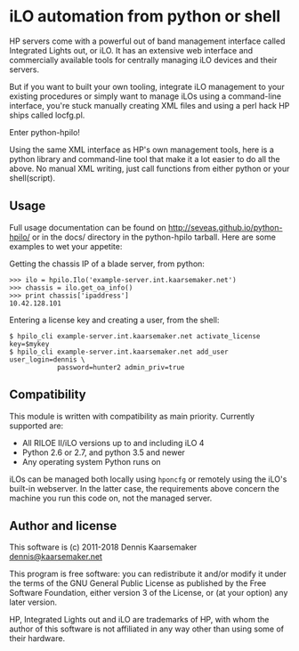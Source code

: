 iLO automation from python or shell
===================================

HP servers come with a powerful out of band management interface called
Integrated Lights out, or iLO. It has an extensive web interface and
commercially available tools for centrally managing iLO devices and their
servers.

But if you want to built your own tooling, integrate iLO management to your
existing procedures or simply want to manage iLOs using a command-line
interface, you're stuck manually creating XML files and using a perl hack HP
ships called locfg.pl.

Enter python-hpilo!

Using the same XML interface as HP's own management tools, here is a python
library and command-line tool that make it a lot easier to do all the above. No
manual XML writing, just call functions from either python or your
shell(script).

Usage
-----
Full usage documentation can be found on http://seveas.github.io/python-hpilo/
or in the docs/ directory in the python-hpilo tarball. Here are some examples
to wet your appetite:

Getting the chassis IP of a blade server, from python:

    >>> ilo = hpilo.Ilo('example-server.int.kaarsemaker.net')
    >>> chassis = ilo.get_oa_info()
    >>> print chassis['ipaddress']
    10.42.128.101

Entering a license key and creating a user, from the shell:

    $ hpilo_cli example-server.int.kaarsemaker.net activate_license key=$mykey
    $ hpilo_cli example-server.int.kaarsemaker.net add_user user_login=dennis \
                password=hunter2 admin_priv=true

Compatibility
-------------
This module is written with compatibility as main priority. Currently supported
are:

* All RILOE II/iLO versions up to and including iLO 4
* Python 2.6 or 2.7, and python 3.5 and newer
* Any operating system Python runs on

iLOs can be managed both locally using `hponcfg` or remotely using the iLO's
built-in webserver. In the latter case, the requirements above concern the
machine you run this code on, not the managed server.

Author and license
------------------
This software is (c) 2011-2018 Dennis Kaarsemaker <dennis@kaarsemaker.net>

This program is free software: you can redistribute it and/or modify it under
the terms of the GNU General Public License as published by the Free Software
Foundation, either version 3 of the License, or (at your option) any later
version.

HP, Integrated Lights out and iLO are trademarks of HP, with whom the author of
this software is not affiliated in any way other than using some of their
hardware.
